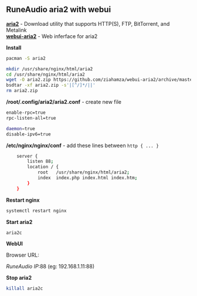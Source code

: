 RuneAudio aria2 with webui
---

[**aria2**](https://aria2.github.io/) - Download utility that supports HTTP(S), FTP, BitTorrent, and Metalink  
[**webui-aria2**](https://github.com/ziahamza/webui-aria2) - Web inferface for aria2  


**Install**  
```sh
pacman -S aria2

mkdir /usr/share/nginx/html/aria2
cd /usr/share/nginx/html/aria2
wget -O aria2.zip https://github.com/ziahamza/webui-aria2/archive/master.zip
bsdtar -xf aria2.zip -s'|[^/]*/||'
rm aria2.zip
```

**/root/.config/aria2/aria2.conf** - create new file  
```sh
enable-rpc=true
rpc-listen-all=true

daemon=true
disable-ipv6=true
```

**/etc/nginx/nginx/conf** - add these lines between `http { ... }`  
```sh
    server {
        listen 88;
        location / {
            root   /usr/share/nginx/html/aria2;
            index  index.php index.html index.htm;
        }
	}
```

**Restart nginx**  
```sh
systemctl restart nginx
```

**Start aria2**  
```sh
aria2c
```

**WebUI**  
  
Browser URL:  
  
_RuneAudio IP_:88 (eg: 192.168.1.11:88)  

**Stop aria2**  
```sh
killall aria2c
```

